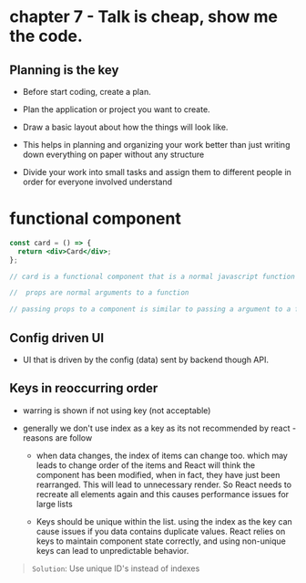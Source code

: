 # chapter 7 - Talk is cheap, show me the code.

## Planning is the key

- Before start coding, create a plan.

- Plan the application or project you want to create.

- Draw a basic layout about how the things will look like.

- This helps in planning and organizing your work better than just writing down everything on paper without any structure

- Divide your work into small tasks and assign them to different people in order for everyone involved understand

# functional component

```jsx
const card = () => {
  return <div>Card</div>;
};

// card is a functional component that is a normal javascript function at the end of the day

//  props are normal arguments to a function

// passing props to a component is similar to passing a argument to a function
```

## Config driven UI

- UI that is driven by the config (data) sent by backend though API.

## Keys in reoccurring order

- warring is shown if not using key (not acceptable)
- generally we don't use index as a key as its not recommended by react - reasons are follow

  - when data changes, the index of items can change too.
    which may leads to change order of the items and React will think the component has been modified, when in fact, they have just been rearranged. This will lead to unnecessary render.
    So React needs to recreate all elements again and this causes performance issues for large lists

  - Keys should be unique within the list. using the index as the key can cause issues if you data contains duplicate values.
    React relies on keys to maintain component state correctly, and using non-unique keys can lead to unpredictable behavior.

> `Solution`: Use unique ID's instead of indexes

